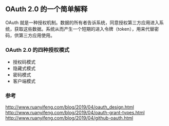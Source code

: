 
## OAuth 2.0 的一个简单解释
OAuth 就是一种授权机制。数据的所有者告诉系统，同意授权第三方应用进入系统，获取这些数据。系统从而产生一个短期的进入令牌（token），用来代替密码，供第三方应用使用。

### OAuth 2.0 的四种授权模式
- 授权码模式
- 隐藏式模式
- 密码模式
- 客户端模式


### 参考
http://www.ruanyifeng.com/blog/2019/04/oauth_design.html
http://www.ruanyifeng.com/blog/2019/04/oauth-grant-types.html
http://www.ruanyifeng.com/blog/2019/04/github-oauth.html
